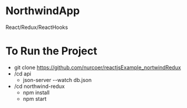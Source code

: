 # NorthwindApp  
React/Redux/ReactHooks
# To Run the Project  
  - git clone https://github.com/nurcoer/reactjsExample_nortwindRedux
  - /cd api    
    - json-server --watch db.json   
  - /cd northwind-redux     
    - npm install     
    - npm start
